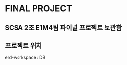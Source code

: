 FINAL PROJECT
===============================


## SCSA 2조 E1M4팀 파이널 프로젝트 보관함
## 프로젝트 위치
erd-workspace : DB 
